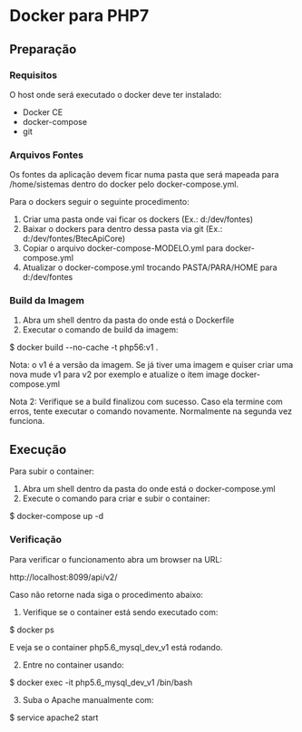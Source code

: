 # Docker para PHP7

## Preparação

### Requisitos

O host onde será executado o docker deve ter instalado:

* Docker CE
* docker-compose
* git 

### Arquivos Fontes

Os fontes da aplicação devem ficar numa pasta que será mapeada para /home/sistemas dentro do docker pelo docker-compose.yml.

Para o dockers seguir o seguinte procedimento:

1. Criar uma pasta onde vai ficar os dockers (Ex.: d:/dev/fontes)
2. Baixar o dockers para dentro dessa pasta via git (Ex.: d:/dev/fontes/BtecApiCore)
3. Copiar o arquivo docker-compose-MODELO.yml para docker-compose.yml
4. Atualizar o docker-compose.yml trocando PASTA/PARA/HOME para d:/dev/fontes

### Build da Imagem

1. Abra um shell dentro da pasta do onde está o Dockerfile
2. Executar o comando de build da imagem:

$ docker build --no-cache -t php56:v1 .

Nota: o v1 é a versão da imagem. Se já tiver uma imagem e quiser criar uma nova mude v1 para v2 por exemplo e atualize o item image docker-compose.yml

Nota 2: Verifique se a build finalizou com sucesso. Caso ela termine com erros, tente executar o comando novamente. Normalmente na segunda vez funciona.

## Execução

Para subir o container:

1. Abra um shell dentro da pasta do onde está o docker-compose.yml
2. Execute o comando para criar e subir o container:

$ docker-compose up -d 

### Verificação

Para verificar o funcionamento abra um browser na URL: 

http://localhost:8099/api/v2/

Caso não retorne nada siga o procedimento abaixo:

1. Verifique se o container está sendo executado com:

$ docker ps 

E veja se o container php5.6_mysql_dev_v1 está rodando. 

2. Entre no container usando:

$ docker exec -it php5.6_mysql_dev_v1 /bin/bash

3. Suba o Apache manualmente com:

$ service apache2 start 

